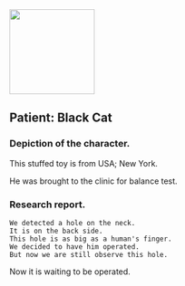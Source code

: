 <img src="https://itekus009.github.io/WAClinic/images/WAClinic.png" width="150">

## Patient: Black Cat

### Depiction of the character.

This stuffed toy is from USA; New York.

He was brought to the clinic for balance test.

### Research report.

```
We detected a hole on the neck. 
It is on the back side. 
This hole is as big as a human's finger. 
We decided to have him operated. 
But now we are still observe this hole.

```

Now it is waiting to be operated.
